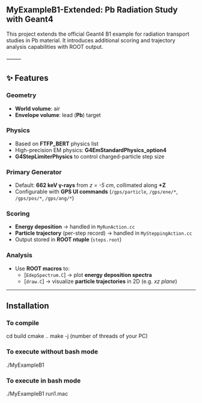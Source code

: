 ## MyExampleB1-Extended: Pb Radiation Study with Geant4

This project extends the official Geant4 B1 example for radiation transport studies in Pb material.
It introduces additional scoring and trajectory analysis capabilities with ROOT output.

⸻

## ✨ Features

### Geometry
- **World volume**: air  
- **Envelope volume**: lead (**Pb**) target  

### Physics
- Based on **FTFP_BERT** physics list  
- High-precision EM physics: **G4EmStandardPhysics_option4**  
- **G4StepLimiterPhysics** to control charged-particle step size  

### Primary Generator
- Default: **662 keV γ-rays** from *z = -5 cm*, collimated along **+Z**  
- Configurable with **GPS UI commands** (`/gps/particle`, `/gps/ene/*`, `/gps/pos/*`, `/gps/ang/*`)  

### Scoring
- **Energy deposition** → handled in `MyRunAction.cc`  
- **Particle trajectory** (per-step record) → handled in `MySteppingAction.cc`  
- Output stored in **ROOT ntuple** (`steps.root`)  

### Analysis
- Use **ROOT macros** to:  
  - [`EdepSpectrum.C`] → plot **energy deposition spectra**  
  - [`draw.C`] → visualize **particle trajectories** in 2D (e.g. *xz plane*)
 
---

## Installation


### To compile

cd build
cmake ..
make -j (number of threads of your PC)

### To execute without bash mode

./MyExampleB1  

### To execute in bash mode

./MyExampleB1 run1.mac

